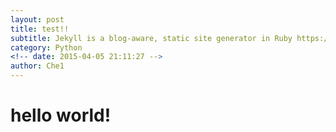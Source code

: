 ```yaml
---
layout: post
title: test!!
subtitle: Jekyll is a blog-aware, static site generator in Ruby https://jekyllrb.com
category: Python
<!-- date: 2015-04-05 21:11:27 -->
author: Che1
---
```


# hello world!
